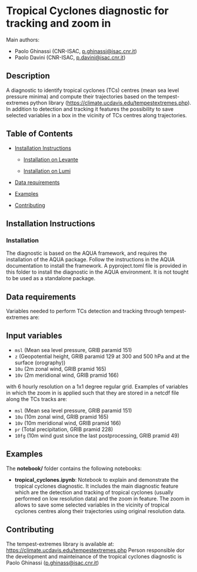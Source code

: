 # Tropical Cyclones diagnostic for tracking and zoom in

Main authors: 
- Paolo Ghinassi (CNR-ISAC, p.ghinassi@isac.cnr.it)
- Paolo Davini (CNR-ISAC, p.davini@isac.cnr.it)

## Description

A diagnostic to identify tropical cyclones (TCs) centres (mean sea level pressure minima) and compute their trajectories based 
on the tempest-extremes python library (https://climate.ucdavis.edu/tempestextremes.php). In addition to detection and tracking
it features the possibility to save selected variables in a box in the vicinity of TCs centres along trajectories.


## Table of Contents

* [Installation Instructions](#installation-instructions)

  - [Installation on Levante](#installation-on-levante)

  - [Installation on Lumi](#installation-on-lumi)

* [Data requirements](#data-requirements)

* [Examples](#examples)

* [Contributing](#contributing)

## Installation Instructions

### Installation

The diagnostic is based on the AQUA framework, and requires the installation of the AQUA package. Follow the instructions in the AQUA documentation to install the framework. A pyproject.toml file is provided in this folder to install the diagnostic in the AQUA environment. It is not tought to be used as a standalone package.

## Data requirements  

Variables needed to perform TCs detection and tracking through tempest-extremes are:

Input variables
---------------

- `msl`     (Mean sea level pressure, GRIB paramid 151)
- `z`       (Geopotential height, GRIB paramid 129 at 300 and 500 hPa and at the surface (orography))
- `10u`     (2m zonal wind, GRIB pramid 165)
- `10v`     (2m meridional wind, GRIB pramid 166)

with 6 hourly resolution on a 1x1 degree regular grid. Examples of variables in which the zoom in is applied
such that they are stored in a netcdf file along the TCs tracks are:

- `msl`     (Mean sea level pressure, GRIB paramid 151)
- `10u`     (10m zonal wind, GRIB pramid 165)
- `10v`     (10m meridional wind, GRIB pramid 166)
- `pr`      (Total precipitation, GRIB pramid 228)
- `10fg`    (10m wind gust since the last postprocessing, GRIB pramid 49)

## Examples

The **notebook/** folder contains the following notebooks:

- **tropical_cyclones.ipynb**: 
  Notebook to explain and demonstrate the tropical cyclones diagnostic. It includes the main diagnostic feature which are the detection and tracking of tropical cyclones (usually performed on low resolution data) and the zoom in feature. The zoom in allows to save
  some selected variables in the vicinity of tropical cyclones centres along their trajectories using original resolution data.

## Contributing

The tempest-extremes library is available at: https://climate.ucdavis.edu/tempestextremes.php
Person responsible dor the development and mainteinance of the tropical cyclones diagnostic is Paolo Ghinassi (p.ghinass@isac.cnr.it)